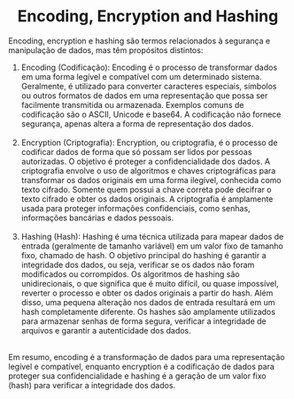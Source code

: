 <h1 align="center">Encoding, Encryption and Hashing</h1>

Encoding, encryption e hashing são termos relacionados à segurança e manipulação de dados, mas têm propósitos distintos:

<ol>

<li>Encoding (Codificação):
Encoding é o processo de transformar dados em uma forma legível e compatível com um determinado sistema. Geralmente, é utilizado para converter caracteres especiais, símbolos ou outros formatos de dados em uma representação que possa ser facilmente transmitida ou armazenada. Exemplos comuns de codificação são o ASCII, Unicode e base64. A codificação não fornece segurança, apenas altera a forma de representação dos dados.</li><br>

<li>Encryption (Criptografia):
Encryption, ou criptografia, é o processo de codificar dados de forma que só possam ser lidos por pessoas autorizadas. O objetivo é proteger a confidencialidade dos dados. A criptografia envolve o uso de algoritmos e chaves criptográficas para transformar os dados originais em uma forma ilegível, conhecida como texto cifrado. Somente quem possui a chave correta pode decifrar o texto cifrado e obter os dados originais. A criptografia é amplamente usada para proteger informações confidenciais, como senhas, informações bancárias e dados pessoais.</li><br>

<li>Hashing (Hash):
Hashing é uma técnica utilizada para mapear dados de entrada (geralmente de tamanho variável) em um valor fixo de tamanho fixo, chamado de hash. O objetivo principal do hashing é garantir a integridade dos dados, ou seja, verificar se os dados não foram modificados ou corrompidos. Os algoritmos de hashing são unidirecionais, o que significa que é muito difícil, ou quase impossível, reverter o processo e obter os dados originais a partir do hash. Além disso, uma pequena alteração nos dados de entrada resultará em um hash completamente diferente. Os hashes são amplamente utilizados para armazenar senhas de forma segura, verificar a integridade de arquivos e garantir a autenticidade dos dados.</li><br>

</ol>

Em resumo, encoding é a transformação de dados para uma representação legível e compatível, enquanto encryption é a codificação de dados para proteger sua confidencialidade e hashing é a geração de um valor fixo (hash) para verificar a integridade dos dados.
